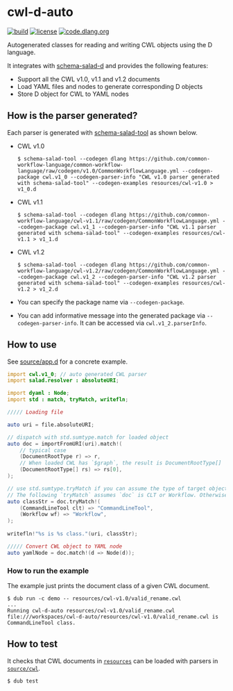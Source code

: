 # cwl-d-auto

[![build](https://github.com/common-workflow-lab/cwl-d-auto/actions/workflows/ci.yml/badge.svg?branch=main)](https://github.com/common-workflow-lab/cwl-d-auto/actions/workflows/ci.yml) [![license](https://badgen.net/github/license/common-workflow-lab/cwl-d-auto)](https://github.com/common-workflow-lab/cwl-d-auto/blob/main/LICENSE)  [![code.dlang.org](https://img.shields.io/dub/v/cwl-d.svg)](https://code.dlang.org/packages/cwl-d)

Autogenerated classes for reading and writing CWL objects using the D language.

It integrates with [schema-salad-d](https://github.com/tom-tan/schema-salad-d) and provides the following features:

- Support all the CWL v1.0, v1.1 and v1.2 documents
- Load YAML files and nodes to generate corresponding D objects
- Store D object for CWL to YAML nodes

## How is the parser generated?
Each parser is generated with [schema-salad-tool](https://github.com/common-workflow-language/schema_salad) as shown below.

- CWL v1.0
  ```console
  $ schema-salad-tool --codegen dlang https://github.com/common-workflow-language/common-workflow-language/raw/codegen/v1.0/CommonWorkflowLanguage.yml --codegen-package cwl.v1_0 --codegen-parser-info "CWL v1.0 parser generated with schema-salad-tool" --codegen-examples resources/cwl-v1.0 > v1_0.d
  ```

- CWL v1.1
  ```console
  $ schema-salad-tool --codegen dlang https://github.com/common-workflow-language/cwl-v1.1/raw/codegen/CommonWorkflowLanguage.yml --codegen-package cwl.v1_1 --codegen-parser-info "CWL v1.1 parser generated with schema-salad-tool" --codegen-examples resources/cwl-v1.1 > v1_1.d
  ```

- CWL v1.2
  ```console
  $ schema-salad-tool --codegen dlang https://github.com/common-workflow-language/cwl-v1.2/raw/codegen/CommonWorkflowLanguage.yml --codegen-package cwl.v1_2 --codegen-parser-info "CWL v1.2 parser generated with schema-salad-tool" --codegen-examples resources/cwl-v1.2 > v1_2.d
  ```

- You can specify the package name via `--codegen-package`.
- You can add informative message into the generated package via `--codegen-parser-info`. It can be accessed via `cwl.v1_2.parserInfo`.

## How to use

See [source/app.d](source/app.d) for a concrete example.

```d
import cwl.v1_0; // auto generated CWL parser
import salad.resolver : absoluteURI;

import dyaml : Node;
import std : match, tryMatch, writefln;

///// Loading file

auto uri = file.absoluteURI;

// dispatch with std.sumtype.match for loaded object
auto doc = importFromURI(uri).match!(
	// typical case
	(DocumentRootType r) => r,
	// When loaded CWL has `$graph`, the result is DocumentRootType[]
	(DocumentRootType[] rs) => rs[0],
);

// use std.sumtype.tryMatch if you can assume the type of target object 
// The following `tryMatch` assumes `doc` is CLT or Workflow. Otherwise it throws an exception
auto classStr = doc.tryMatch!(
	(CommandLineTool clt) => "CommandLineTool",
	(Workflow wf) => "Workflow",
);
		
writefln!"%s is %s class."(uri, classStr);

///// Convert CWL object to YAML node
auto yamlNode = doc.match!(d => Node(d));
```

### How to run the example
The example just prints the document class of a given CWL document.

```console
$ dub run -c demo -- resources/cwl-v1.0/valid_rename.cwl
...
Running cwl-d-auto resources/cwl-v1.0/valid_rename.cwl
file:///workspaces/cwl-d-auto/resources/cwl-v1.0/valid_rename.cwl is CommandLineTool class.
```

## How to test
It checks that CWL documents in [`resources`](resources) can be loaded with parsers in [`source/cwl`](source/cwl_d_auto).
```console
$ dub test
```
